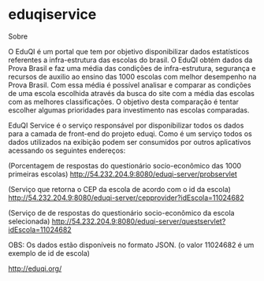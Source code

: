 eduqiservice
============

Sobre

O EduQI é um portal que tem por objetivo disponibilizar dados estatísticos referentes a infra-estrutura  das escolas 
do brasil. O EduQI obtém dados da Prova Brasil e faz uma média das condições de infra-estrutura, segurança e recursos de auxilio 
ao ensino das 1000 escolas com melhor desempenho na Prova Brasil. Com essa média é possível analisar e comparar as condições de uma 
escola escolhida através da busca do site com a média das escolas com as melhores classificações.
O objetivo desta comparação é tentar escolher algumas prioridades para investimento nas escolas comparadas. 

EduQI Service é o serviço responsável por disponibilizar todos os dados para a camada de front-end do projeto eduqi.
Como é um serviço todos os dados utilizados na exibição podem ser consumidos por outros aplicativos acessando os
seguintes endereços:



(Porcentagem de respostas do questionário socio-econômico das 1000 primeiras escolas)
http://54.232.204.9:8080/eduqi-server/probservlet


(Serviço que retorna o CEP da escola de acordo com o id da escola)
http://54.232.204.9:8080/eduqi-server/cepprovider?idEscola=11024682

(Serviço de de respostas do questionário socio-econômico da escola selecionada)
http://54.232.204.9:8080/eduqi-server/questservlet?idEscola=11024682 





OBS: Os dados estão disponíveis no formato JSON.
(o valor 11024682 é um exemplo de id de escola)

http://eduqi.org/
